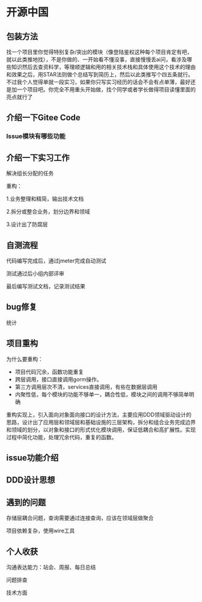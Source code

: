 # 开源中国

## 包装方法

找一个项目里你觉得特别复杂/突出的模块（像登陆鉴权这种每个项目肯定有吧，就以此类推地找），不是你做的、一开始看不懂没事，直接慢慢丢ai问，看涉及哪些知识然后去查资料学，等理顺逻辑和用的相关技术栈和具体使用这个技术的理由和效果之后，用STAR法则做个总结写到简历上，然后以此类推写个四五条就行。 不过我个人觉得单就一段实习，如果你只写实习经历的话会不会有点单薄，最好还是加一个项目吧。你完全不用重头开始做，找个同学或者学长做得项目读懂里面的亮点就行了

## 介绍一下Gitee Code

### Issue模块有哪些功能

## 介绍一下实习工作

解决组长分配的任务

重构：

1.业务整理和精简，输出技术文档

2.拆分或整合业务，划分边界和领域

3.设计出了防腐层

## 自测流程

代码编写完成后，通过jmeter完成自动测试

测试通过后小组内部评审

最后编写测试文档，记录测试结果

## bug修复

统计

## 项目重构

为什么要重构：

- 项目代码冗余，函数功能重复
- 跨层调用，接口直接调用gorm操作。
- 第三方调用层次不清，services直接调用，有些在数据层调用
- 内聚性低，每个模块的功能不够单一，耦合性低，模块之间的调用不够简单明确

重构实现上，引入面向对象面向接口的设计方法，主要应用DDD领域驱动设计的思路，设计出了应用层和领域层和基础设施的三层架构，拆分和组合业务完成边界和领域的划分，以对象和接口的形式优化模块调用，保证低耦合和高扩展性。实现过程中简化功能，处理冗余代码，重复的函数。

## issue功能介绍

## DDD设计思想



## 遇到的问题

存储层耦合问题，查询需要通过连接查询，应该在领域层做聚合

项目依赖复杂，使用wire工具

## 个人收获

沟通表达能力：站会、周报、每日总结

问题排查

技术方面